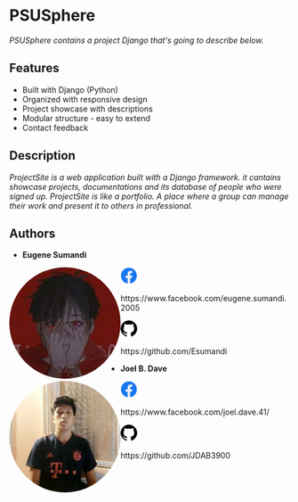 # PSUSphere

_PSUSphere contains a project Django that's going to describe below._

## Features
- Built with Django (Python)
- Organized with responsive design
- Project showcase with descriptions
- Modular structure - easy to extend
- Contact feedback

## Description

_ProjectSite is a web application built with a Django framework. it cantains showcase projects, documentations and its database of people who were signed up. ProjectSite is like a portfolio. A place where a group can manage their work and present it to others in professional._

## Authors
- **Eugene Sumandi**
<img src="img\\ES.jpg" alt="photo1" width="200" style="border-radius: 50%; float: left;">
<img src="img\\Fb.png" alt="logo2" width="30" style="border-radius: 50%;">
<p>https://www.facebook.com/eugene.sumandi.2005</p>
<img src="img\\GH.png" alt="logo3" width="30" style="border-radius: 50%;">
<p>https://github.com/Esumandi</p>

- **Joel B. Dave**
<img src="img\\JBD.jpg" alt="photo4" width="200" style="border-radius: 50%; float: left;">
<img src="img\\Fb.png" alt="logo5" width="30" style="border-radius: 50%;">
<p>https://www.facebook.com/joel.dave.41/</p>
<img src="img\\GH.png" alt="logo6" width="30" style="border-radius: 50%;">
<p>https://github.com/JDAB3900</p>

